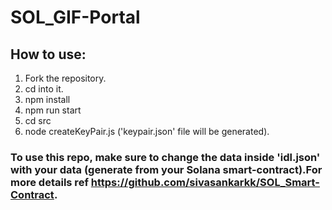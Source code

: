 # SOL_GIF-Portal

## How to use:
1. Fork the repository.
2. cd into it.
3. npm install
4. npm run start
5. cd src
6. node createKeyPair.js ('keypair.json' file will be generated).
### To use this repo, make sure to change the data inside 'idl.json' with your data (generate from your Solana smart-contract).For more details ref https://github.com/sivasankarkk/SOL_Smart-Contract.
